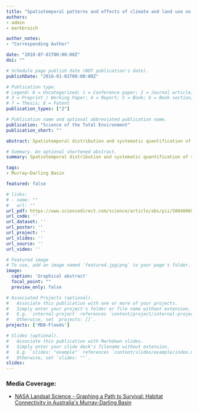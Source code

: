 ```yaml
---
title: "Spatiotemporal patterns and effects of climate and land use on surface water extent dynamics in a dryland region with three decades of Landsat satellite data"
authors:
- admin
- markbroich

author_notes:
- "Corresponding Author"

date: "2018-07-01T00:00:00Z"
doi: ""

# Schedule page publish date (NOT publication's date).
publishDate: "2016-01-01T00:00:00Z"

# Publication type.
# Legend: 0 = Uncategorized; 1 = Conference paper; 2 = Journal article;
# 3 = Preprint / Working Paper; 4 = Report; 5 = Book; 6 = Book section;
# 7 = Thesis; 8 = Patent
publication_types: ["2"]

# Publication name and optional abbreviated publication name.
publication: "Science of the Total Environment"
publication_short: ""

abstract: Spatiotemporal distribution and systematic quantification of surface water and their drivers of change are critical. However, quantifying this distribution is challenging due to a lack of spatially explicit and temporally dynamic empirical data of both surface water and its drivers of change at large spatial scales. We focused on one of the largest dryland basins in the world, Australia's Murray-Darling Basin (MDB), recently identified as a global hotspot of water decline. We used a new remotely sensed time-series of surface water extent dynamics (SWD) data to quantify spatiotemporal patterns in surface water across the entire MDB and catchments and to assess natural and anthropogenic drivers of SWD, including climate and historical land use change. We show high intra- and inter-annual dynamics in surface water with a rapid loss during the Millennium Drought, the worst, decade-long drought in SE Australia. We show strong regional and catchment differences in SWD, with the northern basin showing high variability compared to the southern basin which shows a steady decline in surface water. Linear mixed effect models including climate and land-use change variables explained up to 70% variability in SWD with climate being more important in catchments of the northwestern MDB, whereas land-use was important primarily in the central MDB. Increase in fraction of dryland agriculture in a catchment and maximum temperature was negatively related to SWD, whereas precipitation and soil moisture were positively related to SWD. The fact that land-use change was an important explanatory variable of SWD in addition to climate is a significant result as land-use can be managed more effectively whereas climate-mitigation actions can be intractable, with global change scenarios predicting drier conditions for the area followed by a further reduction in surface water availability.

# Summary. An optional shortened abstract.
summary: Spatiotemporal distribution and systematic quantification of surface water and their drivers of change are critical. However, quantifying this distribution is challenging due to a lack of spatially explicit and temporally dynamic empirical data of both surface water and its drivers of change at large spatial scales.

tags:
- Murray–Darling Basin

featured: false

# links:
# - name: ""
#   url: ""
url_pdf: https://www.sciencedirect.com/science/article/abs/pii/S0048969718347466
url_code: ''
url_dataset: ''
url_poster: ''
url_project: ''
url_slides: ''
url_source: ''
url_video: ''

# Featured image
# To use, add an image named `featured.jpg/png` to your page's folder. 
image:
  caption: 'Graphical abstract'
  focal_point: ""
  preview_only: false

# Associated Projects (optional).
#   Associate this publication with one or more of your projects.
#   Simply enter your project's folder or file name without extension.
#   E.g. `internal-project` references `content/project/internal-project/index.md`.
#   Otherwise, set `projects: []`.
projects: ['MDB-Floods']

# Slides (optional).
#   Associate this publication with Markdown slides.
#   Simply enter your slide deck's filename without extension.
#   E.g. `slides: "example"` references `content/slides/example/index.md`.
#   Otherwise, set `slides: ""`.
slides:
---
```


### Media Coverage:
- <a href="https://landsat.gsfc.nasa.gov/article/graphing-a-path-to-survival-habitat-connectivity-in-australias-murray-darling-basin/">NASA Landsat Science - Graphing a Path to Survival: Habitat Connectivity in Australia's Murray-Darling Basin</a>
